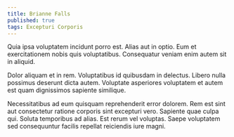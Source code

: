 ```yaml
---
title: Brianne Falls
published: true
tags: Excepturi Corporis
---
```


Quia ipsa voluptatem incidunt porro est. Alias aut in optio. Eum et exercitationem nobis quis voluptatibus. Consequatur veniam enim autem sit in aliquid.

Dolor aliquam et in rem. Voluptatibus id quibusdam in delectus. Libero nulla possimus deserunt dicta autem. Voluptate asperiores voluptatem et autem est quam dignissimos sapiente similique.

Necessitatibus ad eum quisquam reprehenderit error dolorem. Rem est sint aut consectetur ratione corporis sint excepturi vero. Sapiente quae culpa qui. Soluta temporibus ad alias. Est rerum vel voluptas. Saepe voluptatem sed consequuntur facilis repellat reiciendis iure magni.